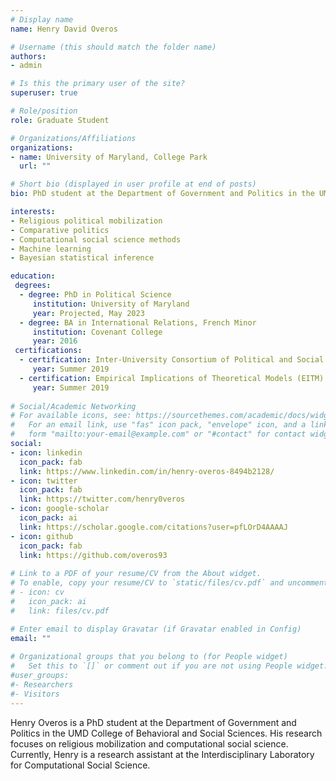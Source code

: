 ```yaml
---
# Display name
name: Henry David Overos

# Username (this should match the folder name)
authors:
- admin

# Is this the primary user of the site?
superuser: true

# Role/position
role: Graduate Student

# Organizations/Affiliations
organizations:
- name: University of Maryland, College Park
  url: ""

# Short bio (displayed in user profile at end of posts)
bio: PhD student at the Department of Government and Politics in the UMD College of Behavioral and Social Sciences. Studies religious mobilization and computational social science.

interests:
- Religious political mobilization
- Comparative politics
- Computational social science methods
- Machine learning
- Bayesian statistical inference

education:
 degrees:
  - degree: PhD in Political Science
     institution: University of Maryland
     year: Projected, May 2023
  - degree: BA in International Relations, French Minor
     institution: Covenant College
     year: 2016
 certifications:
  - certification: Inter-University Consortium of Political and Social Research (ICPSR)
     year: Summer 2019
  - certification: Empirical Implications of Theoretical Models (EITM) Certification
     year: Summer 2019
    
# Social/Academic Networking
# For available icons, see: https://sourcethemes.com/academic/docs/widgets/#icons
#   For an email link, use "fas" icon pack, "envelope" icon, and a link in the
#   form "mailto:your-email@example.com" or "#contact" for contact widget.
social:
- icon: linkedin
  icon_pack: fab
  link: https://www.linkedin.com/in/henry-overos-8494b2128/ 
- icon: twitter
  icon_pack: fab
  link: https://twitter.com/henry0veros
- icon: google-scholar
  icon_pack: ai
  link: https://scholar.google.com/citations?user=pfLOrD4AAAAJ
- icon: github
  icon_pack: fab
  link: https://github.com/overos93
  
# Link to a PDF of your resume/CV from the About widget.
# To enable, copy your resume/CV to `static/files/cv.pdf` and uncomment the lines below.  
# - icon: cv
#   icon_pack: ai
#   link: files/cv.pdf

# Enter email to display Gravatar (if Gravatar enabled in Config)
email: ""
  
# Organizational groups that you belong to (for People widget)
#   Set this to `[]` or comment out if you are not using People widget.  
#user_groups:
#- Researchers
#- Visitors
---
```

Henry Overos is a PhD student at the Department of Government and Politics in the UMD College of Behavioral and Social Sciences. His research focuses on religious mobilization and computational social science. Currently, Henry is a research assistant at the Interdisciplinary Laboratory for Computational Social Science.

